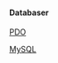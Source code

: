 #### Databaser

[PDO](https://www.php.net/manual/en/book.pdo.php)

[MySQL](https://dev.mysql.com/doc/)
